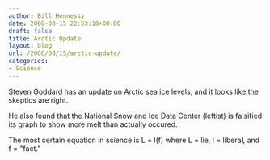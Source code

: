 ```yaml
---
author: Bill Hennessy
date: 2008-08-15 22:53:18+00:00
draft: false
title: Arctic Update
layout: blog
url: /2008/08/15/arctic-update/
categories:
- Science
---
```


[Steven Goddard ](https://www.theregister.co.uk/2008/08/15/goddard_arctic_ice_mystery/)has an update on Arctic sea ice levels, and it looks like the skeptics are right. 

He also found that the National Snow and Ice Data Center (leftist) is falsified its graph to show more melt than actually occured.

The most certain equation in science is L = l(f) where L = lie, l = liberal, and f = "fact."
